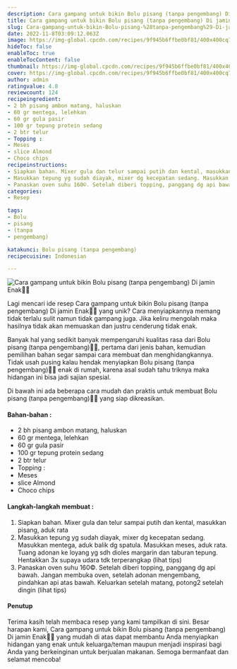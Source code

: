 ```yaml
---
description: Cara gampang untuk bikin Bolu pisang (tanpa pengembang) Di jamin Enak"
title: Cara gampang untuk bikin Bolu pisang (tanpa pengembang) Di jamin Enak
slug: Cara-gampang-untuk-bikin-Bolu-pisang-%28tanpa-pengembang%29-Di-jamin-Enak
date: 2022-11-8T03:09:12.063Z
image: https://img-global.cpcdn.com/recipes/9f945b6ffbe0bf81/400x400cq70/photo.jpg
hideToc: false
enableToc: true
enableTocContent: false
thumbnail: https://img-global.cpcdn.com/recipes/9f945b6ffbe0bf81/400x400cq70/photo.jpg
cover: https://img-global.cpcdn.com/recipes/9f945b6ffbe0bf81/400x400cq70/photo.jpg
author: admin
ratingvalue: 4.8
reviewcount: 124
recipeingredient:
- 2 bh pisang ambon matang, haluskan
- 60 gr mentega, lelehkan
- 60 gr gula pasir
- 100 gr tepung protein sedang
- 2 btr telur
- Topping :
- Meses
- slice Almond
- Choco chips
recipeinstructions:
- Siapkan bahan. Mixer gula dan telur sampai putih dan kental, masukkan pisang, aduk rata
- Masukkan tepung yg sudah diayak, mixer dg kecepatan sedang. Masukkan mentega, aduk balik dg spatula. Masukkan meses, aduk rata. Tuang adonan ke loyang yg sdh dioles margarin dan taburan tepung. Hentakkan 3x supaya udara tdk terperangkap (lihat tips)
- Panaskan oven suhu 160©. Setelah diberi topping, panggang dg api bawah. Jangan membuka oven, setelah adonan mengembang, pindahkan api atas bawah. Keluarkan setelah matang, potong2 setelah dingin (lihat tips)
categories:
- Resep

tags:
- Bolu
- pisang
- (tanpa
- pengembang)

katakunci: Bolu pisang (tanpa pengembang)
recipecuisine: Indonesian

---
```


![Cara gampang untuk bikin Bolu pisang (tanpa pengembang) Di jamin Enak👩‍🍳](https://img-global.cpcdn.com/recipes/9f945b6ffbe0bf81/400x400cq70/photo.jpg)

Lagi mencari ide resep Cara gampang untuk bikin Bolu pisang (tanpa pengembang) Di jamin Enak👩‍🍳 yang unik? Cara menyiapkannya memang tidak terlalu sulit namun tidak gampang juga. Jika keliru mengolah maka hasilnya tidak akan memuaskan dan justru cenderung tidak enak.

Banyak hal yang sedikit banyak mempengaruhi kualitas rasa dari Bolu pisang (tanpa pengembang)👩‍🍳, pertama dari jenis bahan, kemudian pemilihan bahan segar sampai cara membuat dan menghidangkannya. Tidak usah pusing kalau hendak menyiapkan Bolu pisang (tanpa pengembang)👩‍🍳 enak di rumah, karena asal sudah tahu triknya maka hidangan ini bisa jadi sajian spesial.

Di bawah ini ada beberapa cara mudah dan praktis untuk membuat Bolu pisang (tanpa pengembang)👩‍🍳 yang siap dikreasikan.

<!--inarticleads1-->

#### Bahan-bahan :

- 2 bh pisang ambon matang, haluskan
- 60 gr mentega, lelehkan
- 60 gr gula pasir
- 100 gr tepung protein sedang
- 2 btr telur
- Topping :
- Meses
- slice Almond
- Choco chips

<!--inarticleads2-->

#### Langkah-langkah membuat :

1. Siapkan bahan. Mixer gula dan telur sampai putih dan kental, masukkan pisang, aduk rata
1. Masukkan tepung yg sudah diayak, mixer dg kecepatan sedang. Masukkan mentega, aduk balik dg spatula. Masukkan meses, aduk rata. Tuang adonan ke loyang yg sdh dioles margarin dan taburan tepung. Hentakkan 3x supaya udara tdk terperangkap (lihat tips)
1. Panaskan oven suhu 160©. Setelah diberi topping, panggang dg api bawah. Jangan membuka oven, setelah adonan mengembang, pindahkan api atas bawah. Keluarkan setelah matang, potong2 setelah dingin (lihat tips)

#### Penutup

Terima kasih telah membaca resep yang kami tampilkan di sini. Besar harapan kami, Cara gampang untuk bikin Bolu pisang (tanpa pengembang) Di jamin Enak👩‍🍳 yang mudah di atas dapat membantu Anda menyiapkan hidangan yang enak untuk keluarga/teman maupun menjadi inspirasi bagi Anda yang berkeinginan untuk berjualan makanan. Semoga bermanfaat dan selamat mencoba!